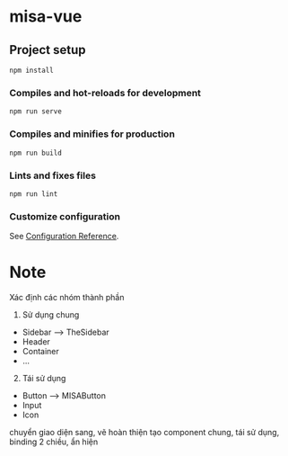 # misa-vue

## Project setup
```
npm install
```

### Compiles and hot-reloads for development
```
npm run serve
```

### Compiles and minifies for production
```
npm run build
```

### Lints and fixes files
```
npm run lint
```

### Customize configuration
See [Configuration Reference](https://cli.vuejs.org/config/).

# Note
Xác định các nhóm thành phần
1. Sử dụng chung
- Sidebar --> TheSidebar
- Header
- Container
- ...
2. Tái sử dụng
- Button --> MISAButton
- Input
- Icon

chuyển giao diện sang, vẽ hoàn thiện
tạo component chung, tái sử dụng, binding 2 chiều, ẩn hiện
